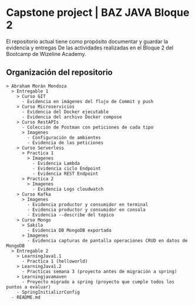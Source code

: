 # Capstone project | BAZ JAVA Bloque 2

El repositorio actual tiene como propósito documentar y guardar la evidencia y entregas
De las actividades realizadas en el Bloque 2 del Bootcamp de Wizeline Academy.

## Organización del repositorio

```
> Abraham Morán Mendoza
  > Entregable 1
    > Curso GIT
      - Evidencia en imágenes del flujo de Commit y push
    > Curso Microservicios
      - Evidencia del Docker ejecutable
      - Evidencia del archivo Docker compose
    > Curso RestAPIs
      - Colección de Postman con peticiones de cada tipo
      > Imagenes
        - Configuración de ambientes 
        - Evidencia de las peticiones 
    > Curso Serverless
      > Practica 1
        > Imagenes
          - Evidencia Lambda
          - Evidencia ciclo Endpoint
          - Evidencia REST Endpoint
      > Practica 2
        > Imagenes
          - Evidencia Logs cloudwatch
    > Curso Kafka
      > Imagenes
        - Evidencia productor y consumidor en terminal
        - Evidencia productor y consumidor en consola
        - Evidencia --describe del topico
    > Curso Mongo
      > Sakila
        - Evidencia DB MongoDB exportada 
      > Imagenes
        - Evidencia capturas de pantalla operaciones CRUD en datos de MongoDB
  > Entregable 2
    > LearningJava1.1
      - Practica 1 (helloworld)
    > LearningJava1.2
      - Practicas semana 3 (proyecto antes de migración a spring)
    > Learningjavamaven
      - Proyecto migrado a spring (proyecto que cumple todos los puntos a evaluar)
    - SpringInitializrConfig
  - README.md
```

